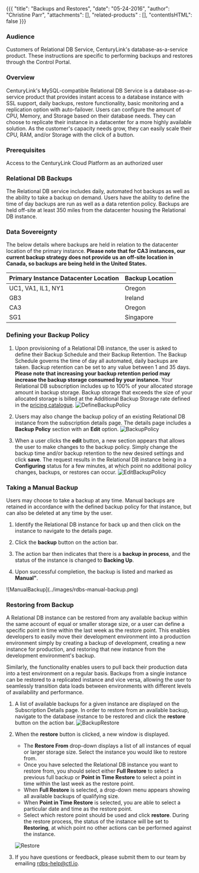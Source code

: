 {{{
  "title": "Backups and Restores",
  "date": "05-24-2016",
  "author": "Christine Parr",
  "attachments": [],
  "related-products" : [],
  "contentIsHTML": false
}}}

### Audience
Customers of Relational DB Service, CenturyLink's database-as-a-service product. These instructions are specific to performing backups and restores through the Control Portal.

### Overview
CenturyLink's MySQL-compatible Relational DB Service is a database-as-a-service product that provides instant access to a database instance with SSL support, daily backups, restore functionality, basic monitoring and a replication option with auto-failover. Users can configure the amount of CPU, Memory, and Storage based on their database needs. They can choose to replicate their instance in a datacenter for a more highly available solution. As the customer's capacity needs grow, they can easily scale their CPU, RAM, and/or Storage with the click of a button.

### Prerequisites
Access to the CenturyLink Cloud Platform as an authorized user

### Relational DB Backups
The Relational DB service includes daily, automated hot backups as well as the ability to take a backup on demand. Users have the ability to define the time of day backups are run as well as a data retention policy. Backups are held off-site at least 350 miles from the datacenter housing the Relational DB instance.

### Data Sovereignty
The below details where backups are held in relation to the datacenter location of the primary instance. **Please note that for CA3 instances, our current backup strategy does not provide us an off-site location in Canada, so backups are being held in the United States.**

**Primary Instance Datacenter Location**|**Backup Location**
-----------|-----------
UC1, VA1, IL1, NY1 |Oregon
GB3 |  Ireland
CA3 | Oregon
SG1 | Singapore



### Defining your Backup Policy

1. Upon provisioning of a Relational DB instance, the user is asked to define their Backup Schedule and their Backup Retention. The Backup Schedule governs the time of day all automated, daily backups are taken. Backup retention can be set to any value between 1 and 35 days. **Please note that increasing your backup retention period may increase the backup storage consumed by your instance.** Your Relational DB subscription includes up to 100% of your allocated storage amount in backup storage. Backup storage that exceeds the size of your allocated storage is billed at the Additional Backup Storage rate defined in the [pricing catalogue](https://www.ctl.io/pricing/#/va1).
   ![DefineBackupPolicy](../images/rdbs-define-backup-policy.png)

2. Users may also change the backup policy of an existing Relational DB instance from the subscription details page. The details page includes a **Backup Policy** section with an **Edit** option.
   ![BackupPolicy](../images/rdbs-edit-backup-policy.png)

3. When a user clicks the **edit** button, a new section appears that allows the user to make changes to the backup policy. Simply change the backup time and/or backup retention to the new desired settings and click **save**. The request results in the Relational DB instance being in a **Configuring** status for a few minutes, at which point no additional policy changes, backups, or restores can occur.
   ![EditBackupPolicy](../images/rdbs-edit-backup-policy-2.png)


### Taking a Manual Backup
Users may choose to take a backup at any time. Manual backups are retained in accordance with the defined backup policy for that instance, but can also be deleted at any time by the user.

1. Identify the Relational DB instance for back up and then click on the instance to navigate to the details page.

2. Click the **backup** button on the action bar.

3. The action bar then indicates that there is a **backup in process**, and the status of the instance is changed to **Backing Up**.

4. Upon successful completion, the backup is listed and marked as **Manual"**.
<p>
   ![ManualBackup](../images/rdbs-manual-backup.png)


### Restoring from Backup
A Relational DB instance can be restored from any available backup within the same account of equal or smaller storage size, or a user can define a specific point in time within the last week as the restore point. This enables developers to easily move their development environment into a production environment simply by creating a backup of development, creating a new instance for production, and restoring that new instance from the development environment's backup.

Similarly, the functionality enables users to pull back their production data into a test environment on a regular basis. Backups from a single instance can be restored to a replicated instance and vice versa, allowing the user to seamlessly transition data loads between environments with different levels of availability and performance.

1. A list of available backups for a given instance are displayed on the Subscription Details page. In order to restore from an available backup, navigate to the database instance to be restored and click the **restore** button on the action bar.
   ![BackupRestore](../images/rdbs-backup-restore.png)

2. When the **restore** button is clicked, a new window is displayed.
   * The **Restore From** drop-down displays a list of all instances of equal or larger storage size. Select the instance you would like to restore from.
   * Once you have selected the Relational DB instance you want to restore from, you should select either **Full Restore** to select a previous full backup or **Point in Time Restore** to select a point in time within the last week as the restore point.  
   * When **Full Restore** is selected, a drop-down menu appears showing all available backups of qualifying size.
   * When **Point in Time Restore** is selected, you are able to select a particular date and time as the restore point.
   * Select which restore point should be used and click **restore**. During the restore process, the status of the instance will be set to **Restoring**, at which point no other actions can be performed against the instance.
   <p>

   ![Restore](../images/rdbs-restore.png)
   <p>

3. If you have questions or feedback, please submit them to our team by emailing <a href="mailto:rdbs-help@ctl.io">rdbs-help@ctl.io</a>.
